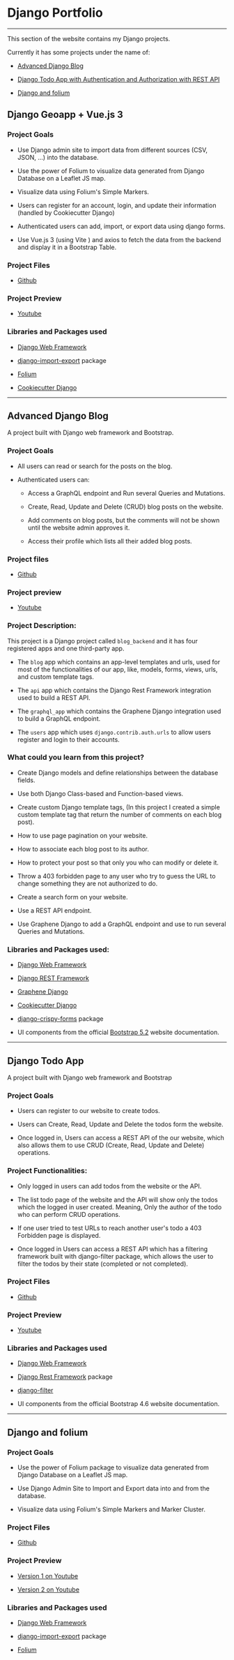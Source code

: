 # Django Portfolio
---------------

This section of the website contains my Django projects.

Currently it has some projects under the name of:

* [Advanced Django Blog](https://github.com/moustafa-shaaban/Advanced_Django_Blog)

* [Django Todo App with Authentication and Authorization with REST API](https://github.com/moustafa-shaaban/Django_Todo_App_with_Authentication_and_Authorization)

* [Django and folium](https://github.com/moustafa-shaaban/Django_and_Folium)


## Django Geoapp + Vue.js 3

### Project Goals

* Use Django admin site to import data from different sources (CSV, JSON, ...) into the database.

* Use the power of Folium to visualize data generated from Django Database on a Leaflet JS map.

* Visualize data using Folium's Simple Markers.

* Users can register for an account, login, and update their information (handled by Cookiecutter Django)

* Authenticated users can add, import, or export data using django forms.

* Use Vue.js 3 (using Vite ) and axios to fetch the data from the backend and display it in a Bootstrap Table.


### Project Files

* [Github](https://github.com/moustafa-shaaban/Django-Geoapp)

### Project Preview

* [Youtube](https://www.youtube.com/watch?v=dqDSYeppbGI)



### Libraries and Packages used

* [Django Web Framework](https://www.djangoproject.com/)

* [django-import-export](https://django-import-export.readthedocs.io/en/latest/) package

* [Folium](https://python-visualization.github.io/folium/)

* [Cookiecutter Django](https://cookiecutter-django.readthedocs.io/en/latest/index.html)

-------------------------------------

## Advanced Django Blog

A project built with Django web framework and Bootstrap.

### Project Goals

* All users can read or search for the posts on the blog.

* Authenticated users can:

    * Access a GraphQL endpoint and Run several Queries and Mutations.

    * Create, Read, Update and Delete (CRUD) blog posts on the website.

    * Add comments on blog posts, but the comments will not be shown until the website admin approves it.

    * Access their profile which lists all their added blog posts.


### Project files

* [Github](https://github.com/moustafa-shaaban/Advanced_Django_Blog)


### Project preview

* [Youtube](https://www.youtube.com/watch?v=mxe6Ca5yLOo)


### Project Description:

This project is a Django project called `blog_backend` and it has four registered apps and one third-party app.

* The `blog` app which contains an app-level templates and urls, used for most of the functionalities of our app, like, models, forms, views, urls, and custom template tags.

* The `api` app which contains the Django Rest Framework integration used to build a REST API.

* The `graphql_app` which contains the Graphene Django integration used to build a GraphQL endpoint.
    
* The `users` app which uses `django.contrib.auth.urls` to allow users register and login to their accounts.


### What could you learn from this project?

* Create Django models and define relationships between the database fields.

* Use both Django Class-based and Function-based views.

* Create custom Django template tags, (In this project I created a simple custom template tag that return the number of comments on each blog post).

* How to use page pagination on your website.

* How to associate each blog post to its author.

* How to protect your post so that only you who can modify or delete it.

* Throw a 403 forbidden page to any user who try to guess the URL to change something they are not authorized to do.

* Create a search form on your website.

* Use a REST API endpoint.

* Use Graphene Django to add a GraphQL endpoint and use to run several Queries and Mutations.


### Libraries and Packages used:

* [Django Web Framework](https://www.djangoproject.com/)

* [Django REST Framework](https://www.django-rest-framework.org)

* [Graphene Django](https://docs.graphene-python.org/projects/django/en/latest/)

* [Cookiecutter Django](https://github.com/cookiecutter/cookiecutter-django)

* [django-crispy-forms](https://django-crispy-forms.readthedocs.io/en/latest/) package

* UI components from the official [Bootstrap 5.2](https://getbootstrap.com/docs/5.2/getting-started/introduction/) website documentation.

-------------------------------------------------------------

## Django Todo App

A project built with Django web framework and Bootstrap

### Project Goals

* Users can register to our website to create todos.

* Users can Create, Read, Update and Delete the todos form the website.

* Once logged in, Users can access a REST API of the our website, which also allows them to use CRUD (Create, Read, Update and Delete) operations.

### Project Functionalities:

* Only logged in users can add todos from the website or the API.

* The list todo page of the website and the API will show only the todos which the logged in user created. Meaning, Only the author of the todo who can perform CRUD operations.

* If one user tried to test URLs to reach another user's todo a 403 Forbidden page is displayed.

* Once logged in Users can access a REST API which has a filtering framework built with django-filter package, which allows the user to filter the todos by their state (completed or not completed).

### Project Files

* [Github](https://github.com/moustafa-shaaban/Django_Todo_App_with_Authentication_and_Authorization)


### Project Preview

* [Youtube](https://www.youtube.com/watch?v=Ux8aDtOjBOY)


### Libraries and Packages used

* [Django Web Framework](https://www.djangoproject.com/)

* [Django Rest Framework](https://www.django-rest-framework.org/) package

* [django-filter](https://github.com/carltongibson/django-filter/tree/main)

* UI components from the official Bootstrap 4.6 website documentation.

----------------------------------------------------------------
## Django and folium

### Project Goals

* Use the power of Folium package to visualize data generated from Django Database on a Leaflet JS map.

* Use Django Admin Site to Import and Export data into and from the database.

* Visualize data using Folium's Simple Markers and Marker Cluster.


### Project Files

* [Github](https://github.com/moustafa-shaaban/Django_and_Folium)

### Project Preview

* [Version 1 on Youtube](https://www.youtube.com/watch?v=r08MujfgjoM)

* [Version 2 on Youtube](https://www.youtube.com/watch?v=eU8r5l9-6JE)


### Libraries and Packages used

* [Django Web Framework](https://www.djangoproject.com/)

* [django-import-export](https://django-import-export.readthedocs.io/en/latest/) package

* [Folium](https://python-visualization.github.io/folium/)